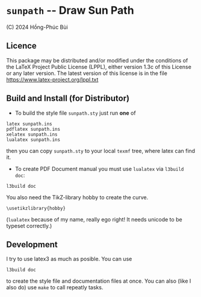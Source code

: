 # `sunpath` -- Draw Sun Path #


(C) 2024 Hồng-Phúc Bùi




## Licence ##


This package may be distributed and/or modified under the conditions of the
LaTeX Project Public License (LPPL), either version 1.3c of this
License or any later version.  The latest version
of this license is in the file https://www.latex-project.org/lppl.txt

## Build and Install (for Distributor) ##


* To build the style file `sunpath.sty` just run **one** of

```
latex sunpath.ins
pdflatex sunpath.ins
xelatex sunpath.ins
lualatex sunpath.ins
```

then you can copy `sunpath.sty` to your local `texmf` tree, where latex can find it.

* To create PDF Document manual you must use `lualatex` via `l3build doc`:

```
l3build doc
```

You also need the TikZ-library hobby to create the curve.

```
\usetikzlibrary{hobby}
```

(`lualatex` because of my name, really ego right! It needs unicode to be typeset correctly.)

## Development ##


I try to use latex3 as much as posible. You can use 

```
l3build doc
```

to create the style file and documentation files at once. You can also (like I also do) use `make`
to call repeatly tasks.

